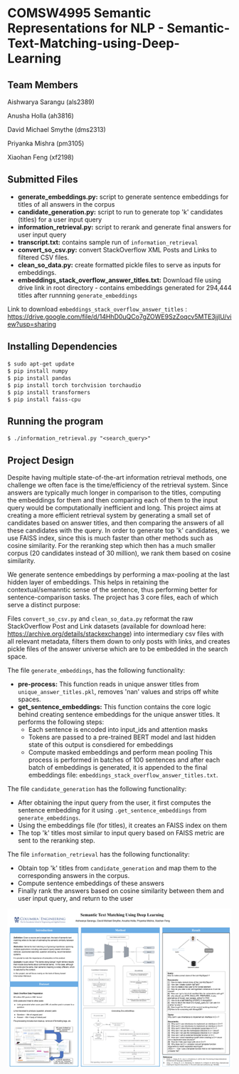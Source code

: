 # COMSW4995 Semantic Representations for NLP - Semantic-Text-Matching-using-Deep-Learning

## Team Members
Aishwarya Sarangu (als2389)

Anusha Holla (ah3816)

David Michael Smythe (dms2313)

Priyanka Mishra (pm3105)

Xiaohan Feng (xf2198)

## Submitted Files
* **generate_embeddings.py:** script to generate sentence embeddings for titles of all answers in the corpus
* **candidate_generation.py:** script to run to generate top 'k' candidates (titles) for a user input query
* **information_retrieval.py:** script to rerank and generate final answers for user input query
* **transcript.txt:** contains sample run of ```information_retrieval```
* **convert_so_csv.py:** convert StackOverflow XML Posts and Links to filtered CSV files.
* **clean_so_data.py:** create formatted pickle files to serve as inputs for embeddings.
* **embeddings_stack_overflow_answer_titles.txt:** Download file using drive link in root directory - contains embeddings generated for 294,444 titles after runnning ```generate_embeddings```


 Link to download ```embeddings_stack_overflow_answer_titles``` : https://drive.google.com/file/d/14HhD0uQCo7gZOWE9SzZoqcv5MTE3jjIU/view?usp=sharing
 
 
## Installing Dependencies

```
$ sudo apt-get update
$ pip install numpy
$ pip install pandas
$ pip install torch torchvision torchaudio
$ pip install transformers
$ pip install faiss-cpu
```

## Running the program

```
$ ./information_retrieval.py "<search_query>"
```

## Project Design
  Despite having multiple state-of-the-art information retrieval methods, one challenge we often face is the time/efficiency of the retrieval system. Since answers are typically much longer in comparison to the titles, computing the embeddings for them and then comparing each of them to the input query would be computationally inefficient and long. This project aims at creating a more efficient retrieval system by generating a small set of candidates based on answer titles, and then comparing the answers of all these candidates with the query. In order to generate top 'k' candidates, we use FAISS index, since this is much faster than other methods such as cosine similarity. For the reranking step which then has a much smaller corpus (20 candidates instead of 30 million), we rank them based on cosine similarity. 
  
We generate sentence embeddings by performing a max-pooling at the last hidden layer of embeddings. This helps in retaining the contextual/semanntic sense of the sentence, thus performing better for sentence-comparison tasks. The project has 3 core files, each of which serve a distinct purpose:
  
  Files ```convert_so_csv.py``` and ```clean_so_data.py``` reformat the raw StackOverflow Post and Link datasets (available for download here: https://archive.org/details/stackexchange) into intermediary csv files with all relevant metadata, filters them down to only posts with links, and creates pickle files of the answer universe which are to be embedded in the search space.
  
  The file ```generate_embeddings```, has the following functionality:
 * **pre-process:** This function reads in unique answer titles from ```unique_answer_titles.pkl```, removes 'nan' values and strips off white spaces.
 * **get_sentence_embeddings:** This function contains the core logic behind creating sentence embeddings for the unique answer titles. It performs the following steps:
    * Each sentence is encoded into input_ids and attention masks
    * Tokens are passed to a pre-trained BERT model and last hidden state of this output is consdiered for embeddings
    * Compute masked embeddings and perform mean pooling
This process is performed in batches of 100 sentences and after each batch of embeddings is generated, it is appended to the final embeddings file: ```embeddings_stack_overflow_answer_titles.txt```.


The file ```candidate_generation``` has the following functionality:
* After obtaining the input query from the user, it first computes the sentence embedding for it using ```.get_sentence_embeddings``` from ```generate_embeddings```.
* Using the embeddings file (for titles), it creates an FAISS index on them
* The top 'k' titles most similar to input query based on FAISS metric are sent to the reranking step.


The file ```information_retrieval``` has the following functionality:
* Obtain top 'k' titles from ```candidate_generation``` and map them to the corresponding answers in the corpus.
* Compute sentence embeddings of these answers
* Finally rank the answers based on cosine similarity between them and user input query, and return to the user

<img src="/Assets/Poster.jpg" alt="Alt text" title="Flow diagram">
